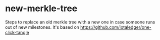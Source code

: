 # new-merkle-tree
Steps to replace an old merkle tree with a new one in case someone runs out of new milestones. It's based on https://github.com/iotaledger/one-click-tangle
